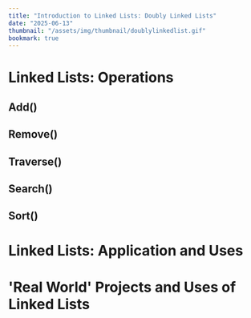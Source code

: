 ```yaml
---
title: "Introduction to Linked Lists: Doubly Linked Lists"
date: "2025-06-13"
thumbnail: "/assets/img/thumbnail/doublylinkedlist.gif"
bookmark: true
---
```


# Linked Lists: Operations


## Add()


## Remove()


## Traverse()


## Search()


## Sort()


# Linked Lists: Application and Uses


# 'Real World' Projects and Uses of Linked Lists
